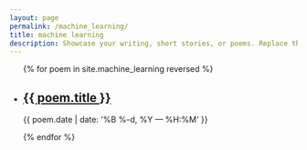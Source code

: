 ```yaml
---
layout: page
permalink: /machine_learning/
title: machine learning
description: Showcase your writing, short stories, or poems. Replace this text with your description.
---
```


<ul class="post-list">
{% for poem in site.machine_learning reversed %}
    <li>
        <h2><a class="poem-title" href="{{ poem.url | prepend: site.baseurl }}">{{ poem.title }}</a></h2>
        <p class="post-meta">{{ poem.date | date: '%B %-d, %Y — %H:%M' }}</p>
      </li>
{% endfor %}
</ul>